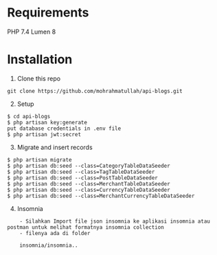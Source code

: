 # Requirements

PHP 7.4
Lumen 8

# Installation

1. Clone this repo

```
git clone https://github.com/mohrahmatullah/api-blogs.git
```


2. Setup

```
$ cd api-blogs
$ php artisan key:generate
put database credentials in .env file
$ php artisan jwt:secret
```

3. Migrate and insert records

```
$ php artisan migrate
$ php artisan db:seed --class=CategoryTableDataSeeder
$ php artisan db:seed --class=TagTableDataSeeder
$ php artisan db:seed --class=PostTableDataSeeder
$ php artisan db:seed --class=MerchantTableDataSeeder
$ php artisan db:seed --class=CurrencyTableDataSeeder
$ php artisan db:seed --class=MerchantCurrencyTableDataSeeder
```

4. Insomnia

```
	- Silahkan Import file json insomnia ke aplikasi insomnia atau postman untuk melihat formatnya insomnia collection
	- filenya ada di folder
	
	insomnia/insomnia..

```